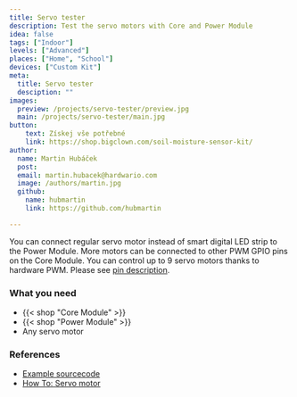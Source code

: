 ```yaml
---
title: Servo tester
description: Test the servo motors with Core and Power Module
idea: false
tags: ["Indoor"]
levels: ["Advanced"]
places: ["Home", "School"]
devices: ["Custom Kit"]
meta:
  title: Servo tester
  desciption: ""
images:
  preview: /projects/servo-tester/preview.jpg
  main: /projects/servo-tester/main.jpg
button:
    text: Získej vše potřebné
    link: https://shop.bigclown.com/soil-moisture-sensor-kit/
author:
  name: Martin Hubáček
  post:
  email: martin.hubacek@hardwario.com
  image: /authors/martin.jpg
  github:
    name: hubmartin
    link: https://github.com/hubmartin

---
```


You can connect regular servo motor instead of smart digital LED strip to the Power Module. More motors can be connected to other PWM GPIO pins on the Core Module. You can control up to 9 servo motors thanks to hardware PWM. Please see [pin description](/doc/hardware/header-pinout/).

### What you need

* {{< shop "Core Module" >}}
* {{< shop "Power Module" >}}
* Any servo motor


### References

* [Example sourcecode](https://github.com/blavka/bcf-test-servo)
* [How To: Servo motor](https://www.bigclown.com/doc/firmware/how-to-servo-motor/)
